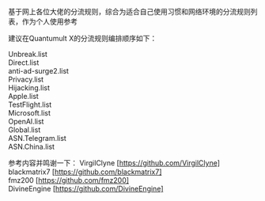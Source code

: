 基于网上各位大佬的分流规则，综合为适合自己使用习惯和网络环境的分流规则列表，作为个人使用参考

建议在Quantumult X的分流规则编排顺序如下：

Unbreak.list  
Direct.list  
anti-ad-surge2.list  
Privacy.list  
Hijacking.list  
Apple.list  
TestFlight.list  
Microsoft.list  
OpenAI.list  
Global.list  
ASN.Telegram.list  
ASN.China.list  

参考内容并鸣谢一下：
VirgilClyne [https://github.com/VirgilClyne]  
blackmatrix7 [https://github.com/blackmatrix7]  
fmz200 [https://github.com/fmz200]  
DivineEngine [https://github.com/DivineEngine]  
